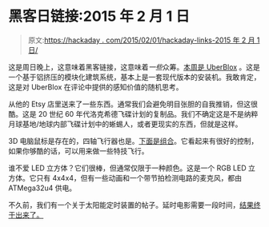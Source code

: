 # 黑客日链接:2015 年 2 月 1 日

> 原文:[https://hackaday . com/2015/02/01/hackaday-links-2015 年 2 月 1 日/](https://hackaday.com/2015/02/01/hackaday-links-february-1-2015/)

这是周日晚上，这意味着黑客链接，这意味着*一些*众筹。[本周是 UberBlox](https://uberblox.com/) 。这是一个基于铝挤压的模块化建筑系统，基本上是一套现代版本的安装机。我敢肯定，这是对 UberBlox 在评论中提供的感知价值的随机思考。

从他的 Etsy 店里送来了一些东西。通常我们会避免明目张胆的自我推销，但这很酷。这是 20 世纪 60 年代洛克希德飞碟计划的复制品。我们不确定这是不是纳粹月球基地/地球内部飞碟计划中的蜥蜴人，或者更现实的东西，但就是这样。

3D 电脑鼠标是存在的，四轴飞行器也是。[下面是组合](https://www.youtube.com/watch?v=aBNj_StTTwI)。它看起来有很好的控制，如果你够酷的话，可以用来做一些特技飞行。

谁不爱 LED 立方体？它们很棒，但通常仅限于一种颜色。这是一个 RGB LED 立方体。它只有 4x4x4，但有一些动画和一个带节拍检测电路的麦克风，都由 ATMega32u4 供电。

不久前，我们有一个关于太阳能定时装置的帖子。延时电影需要一段时间，[结果终于出来了。](http://www.reddit.com/r/raspberry_pi/comments/2rwgrc/time_lapse_camera_system_update_op_finally/)